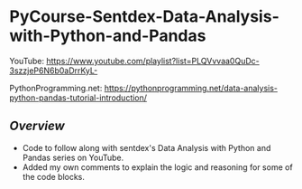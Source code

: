 # PyCourse-Sentdex-Data-Analysis-with-Python-and-Pandas
YouTube: https://www.youtube.com/playlist?list=PLQVvvaa0QuDc-3szzjeP6N6b0aDrrKyL-

PythonProgramming.net: https://pythonprogramming.net/data-analysis-python-pandas-tutorial-introduction/

## *Overview*
- Code to follow along with sentdex's Data Analysis with Python and Pandas series on YouTube.
- Added my own comments to explain the logic and reasoning for some of the code blocks.
